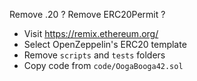 Remove .20 ?
Remove ERC20Permit ?

-   Visit https://remix.ethereum.org/
-   Select OpenZeppelin's ERC20 template
-   Remove `scripts` and `tests` folders
-   Copy code from `code/OogaBooga42.sol`